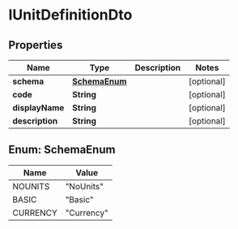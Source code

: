 

# IUnitDefinitionDto

## Properties

Name | Type | Description | Notes
------------ | ------------- | ------------- | -------------
**schema** | [**SchemaEnum**](#SchemaEnum) |  |  [optional]
**code** | **String** |  |  [optional]
**displayName** | **String** |  |  [optional]
**description** | **String** |  |  [optional]



## Enum: SchemaEnum

Name | Value
---- | -----
NOUNITS | &quot;NoUnits&quot;
BASIC | &quot;Basic&quot;
CURRENCY | &quot;Currency&quot;



